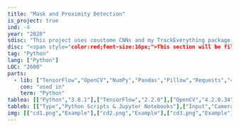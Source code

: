 ```yaml
---
title: "Mask and Proximity Detection"
is_project: true
ind: -4
year: "2020"
sdisc: "This project uses coustome CNNs and my TrackEverything package to track and detect persons without masks (Even when their back is turned)."
disc: "<span style="color:red;font-size:16px;">This section will be filled in the next few days(24-10-2020)</span><br>&nbsp;"
tag: "Python"
lang: ["Python"]
LOC: "2600"
parts:
  - lib: ["TensorFlow","OpenCV","NumPy","Pandas","Pillow","Requests","<br>SciPy","MultiProcessing"]
    con: "used in"
    term: "Python"
tablea: [["Python","3.8.1"],["TensorFlow","2.2.0"],["OpenCV","4.2.0.34"],["Jupyter","1.0.0"],["Matplotlib","3.2.1"],["NumPy","1.18.4"],["Pandas","1.0.4"],["Pillow","7.1.2"],["Requests","2.23.0"],["SciPy","1.4.1"],["TF-Slim","1.1.0"],["MultiProcessing","in Python 3.8"]]
tableb: [["Type","Python Scripts & Jupyter Notebooks"],["Input","Camera Feed"],["Output","Persons in Frame Classification"],["Special Components","Camera"]]
img: [["cd1.png","Example"],["cd2.png","Example"],["cd3.png","Example"],["cd4.png","Example"]]
---
```








